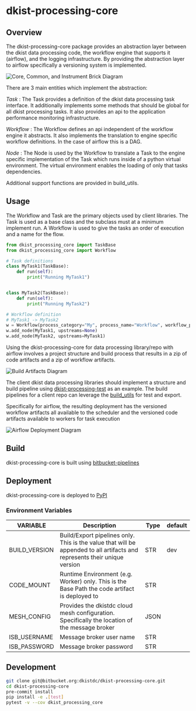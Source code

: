 # dkist-processing-core

## Overview
The dkist-processing-core package provides an abstraction layer between the dkist data processing code, the workflow
engine that supports it (airflow), and the logging infrastructure. By providing the abstraction layer to airflow
specifically a versioning system is implemented.

![Core, Common, and Instrument Brick Diagram](docs/auto_proc_brick.png "Brick Diagram")

There are 3 main entities which implement the abstraction:

*Task* : The Task provides a definition of the dkist data processing task interface.
It additionally implements some methods that should be global for all dkist processing tasks.  It also provides an api
to the application performance monitoring infrastructure.

*Workflow* : The Workflow defines an api independent of the workflow engine it abstracts.  It also implements the translation to
engine specific workflow definitions.  In the case of airflow this is a DAG.

*Node* : The Node is used by the Workflow to translate a Task to the engine specific implementation of the Task which runs inside of a python virtual environment.
The virtual environment enables the loading of only that tasks dependencies.

Additional support functions are provided in build_utils.

## Usage
The Workflow and Task are the primary objects used by client libraries.
The Task is used as a base class and the subclass must at a minimum implement run.
A Workflow is used to give the tasks an order of execution and a name for the flow.
```python
from dkist_processing_core import TaskBase
from dkist_processing_core import Workflow

# Task definitions
class MyTask1(TaskBase):
    def run(self):
        print("Running MyTask1")


class MyTask2(TaskBase):
    def run(self):
        print("Running MyTask2")

# Workflow definition
# MyTask1 -> MyTask2
w = Workflow(process_category="My", process_name="Workflow", workflow_package=__package__, workflow_version="dev")
w.add_node(MyTask1, upstreams=None)
w.add_node(MyTask2, upstreams=MyTask1)
```

Using the dkist-processing-core for data processing library/repo with airflow involves a project structure and build process that results in a zip
of code artifacts and a zip of workflow artifacts.

![Build Artifacts Diagram](docs/auto-proc-concept-model.png "Build Artifacts")

The client dkist data processing libraries should implement a structure and build pipeline using [dkist-processing-test](https://bitbucket.org/dkistdc/dkist-processing-test/src/master/)
as an example.  The build pipelines for a client repo can leverage the [build_utils](dkist_processing_core/build_utils.py) for test and export.

Specifically for airflow, the resulting deployment has the versioned workflow artifacts all available to the scheduler
and the versioned code artifacts available to workers for task execution

![Airflow Deployment Diagram](docs/automated-processing-deployed.png "Airflow Deployment")

## Build
dkist-processing-core is built using [bitbucket-pipelines](bitbucket-pipelines.yml)

## Deployment
dkist-processing-core is deployed to [PyPI](https://pypi.org/project/dkist-processing-core/)

### Environment Variables
| VARIABLE      | Description                                                                                                                | Type | default |
|---------------|----------------------------------------------------------------------------------------------------------------------------|------|---------|
| BUILD_VERSION | Build/Export pipelines only.  This is the value that will be appended to all artifacts and represents their unique version | STR  | dev     |
| CODE_MOUNT    | Runtime Environment (e.g. Worker) only.  This is the Base Path the code artifact is deployed to                            | STR  |         |
| MESH_CONFIG   | Provides the dkistdc cloud mesh configuration.  Specifically the location of the message broker                            | JSON |         |
| ISB_USERNAME  | Message broker user name                                                                                                   | STR  |         |
| ISB_PASSWORD  | Message broker password                                                                                                    | STR  |         |

## Development

```bash
git clone git@bitbucket.org:dkistdc/dkist-processing-core.git
cd dkist-processing-core
pre-commit install
pip install -e .[test]
pytest -v --cov dkist_processing_core
```
